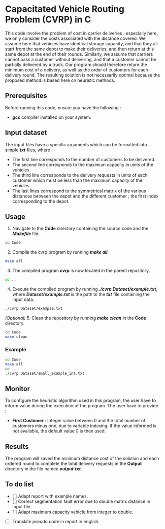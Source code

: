 # Capacitated Vehicle Routing Problem (CVRP) in C #

This code involve the problem of cost in carrier deliveries : especially here, we only consider the costs associated with the distance covered.
We assume here that vehicles have identical storage capacity, and that they all start from the same depot to make their deliveries, and then return at this same depot at the end of their rounds.
Similarly, we assume that carriers cannot pass a customer without delivering, and that a customer
cannot be partially delivered by a truck.
Our program should therefore return the minimum cost of a delivery, as well as the order of customers for each delivery round. The resulting solution is not necessarily optimal because the proposed method is based here on heuristic methods.

## Prerequisites ##

Before running this code, ensure you have the following :

- ***gcc*** compiler installed on your system.

## Input dataset ##

The input files have a specific arguments which can be formatted into simple
***txt*** files, where :
- The first line corresponds to the number of customers to be delivered.
- The second line corresponds to the maximum capacity in units of the vehicles.
- The third line corresponds to the delivery requests in units of each customer
which must be less than the maximum capacity of the vehicles.
- The last lines correspond to the symmetrical matrix of the various distances
between the depot and the different customer ; the first index corresponding to
the depot.

## Usage ##


1. Navigate to the **Code** directory containing the source code and the ***Makefile*** file.
```bash
cd Code
```
2. Compile the cvrp program by running ***make all***.
```bash
make all
```
3. The compiled program ***cvrp*** is now located in the parent repository.
```bash
cd ..
```
4. Execute the compiled program by running ***./cvrp Dataset/example.txt***, where ***Dataset/example.txt*** is the path to the ***txt*** file containing the input data.
```bash
./cvrp Dataset/example.txt
```
*(Optional)* 5. Clean the repository by running ***make clean*** in the **Code** directory.

```bash
cd Code
make clean
```

### Example ###

```bash
cd Code
make all
cd ..
./cvrp Dataset/small_example_int.txt
```

## Monitor ##

To configure the heuristic algorithm used in this program, the user have to inform value during the execution of the program. The user have to provide :
- **First Customer** : Integer value between 0 and the total number of customers minus one, due to variable indexing. If the value informed is not available, the default value 0 is then used.

## Results ##

The program will saved the minimum distance cost of the solution and each ordered round to complete the total delivery requests in the **Output** directory in the file named ***output.txt***.

## To do list ##

- [ ] Adapt report with example names.
- [ ] Correct segmentation fault error due to double matrix distance in input file.
- [ ] Adapt maximum capacity vehicle from integer to double.
- [ ] Translate pseudo code in report in english.
